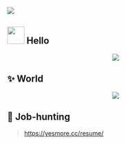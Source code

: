 <img src="https://visitor-badge.glitch.me/badge?page_id=yesmore.yesmore" />

## <img width='40' src='https://emojis.slackmojis.com/emojis/images/1623215441/44110/cat_pls.gif?1623215441'/> Hello  

<p align='center'>
  <img style="max-width: 100%;" align='middle' src="https://github-readme-stats.vercel.app/api?username=yesmore&show_icons=true&theme=radical" />
  
</p>  

## ✨ World

<p align='center'>
  <img style="max-width: 100%;" align='middle' src="https://github-readme-stats.vercel.app/api/top-langs/?username=yesmore&layout=compact" />
</p>

## 📖 Job-hunting

> <a href='https://yesmore.cc/resume/' target='_blank'>https://yesmore.cc/resume/</a>

### 
